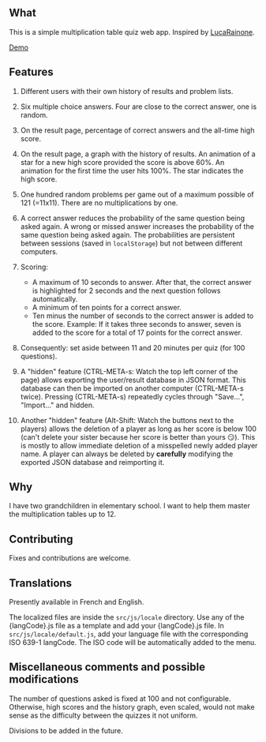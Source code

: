 ## What
This is a simple multiplication table quiz web app. Inspired by
[LucaRainone](https://github.com/LucaRainone/multiplication-tables-webapp).

[Demo](https://multiplication.awisse.ca/)

## Features

1. Different users with their own history of results and problem lists.

2. Six multiple choice answers. Four are close to the correct answer, one is
   random.

3. On the result page, percentage of correct answers and the all-time high
   score.

4. On the result page, a graph with the history of results. An animation of a
   star for a new high score provided the score is above 60%. An animation
   for the first time the user hits 100%. The star indicates the high score.

5. One hundred random problems per game out of a maximum possible of 121
   (=11x11). There are no multiplications by one.

6. A correct answer reduces the probability of the same question being asked
   again. A wrong or missed answer increases the probability of the same
   question being asked again. The probabilities are persistent between
   sessions (saved in `localStorage`) but not between different computers.

7. Scoring:
   * A maximum of 10 seconds to answer. After that, the correct answer is
     highlighted for 2 seconds and the next question follows automatically.
   * A minimum of ten points for a correct answer.
   * Ten minus the number of seconds to the correct answer is added to the
     score.  Example: If it takes three seconds to answer, seven is added to
     the score for a total of 17 points for the correct answer.

8. Consequently: set aside between 11 and 20 minutes per quiz (for 100
   questions).

9. A "hidden" feature (CTRL-META-s: Watch the top left corner of the page)
   allows exporting the user/result database in JSON format. This
   database can then be imported on another computer (CTRL-META-s twice).
   Pressing (CTRL-META-s) repeatedly cycles through "Save...", "Import..."
   and hidden.

10. Another "hidden" feature (Alt-Shift: Watch the buttons next to the players)
    allows the deletion of a player as long as her score is below 100
    (can't delete your sister because her
    score is better than yours :smirk:). This is mostly to allow immediate deletion
    of a misspelled newly added player name. A player can always be deleted
    by **carefully** modifying the exported JSON database and reimporting it.



## Why
I have two grandchildren in elementary school. I want to help them master the
multiplication tables up to 12.

## Contributing

Fixes and contributions are welcome.

## Translations

Presently available in French and English.

The localized files are inside the `src/js/locale` directory. Use
any of the {langCode}.js file as a template and add your {langCode}.js file.
In `src/js/locale/default.js`, add your language file with the corresponding
ISO 639-1 langCode. The ISO code will be automatically added to the menu.

## Miscellaneous comments and possible modifications

The number of questions asked is fixed at 100 and not configurable.
Otherwise, high scores and the history graph, even scaled, would not make
sense as the difficulty between the quizzes it not uniform.

Divisions to be added in the future.
